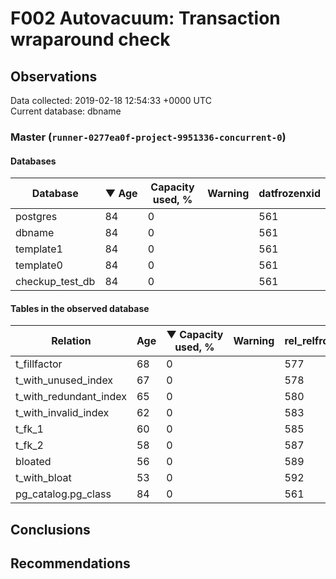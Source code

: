 # F002 Autovacuum: Transaction wraparound check #

## Observations ##
Data collected: 2019-02-18 12:54:33 +0000 UTC  
Current database: dbname  


### Master (`runner-0277ea0f-project-9951336-concurrent-0`) ###

#### Databases ####
 Database | &#9660;&nbsp;Age | Capacity used, % | Warning | datfrozenxid
----------|-----|------------------|---------|--------------
postgres |84 |0 |  |561
dbname |84 |0 |  |561
template1 |84 |0 |  |561
template0 |84 |0 |  |561
checkup_test_db |84 |0 |  |561



#### Tables in the observed database ####
 Relation | Age | &#9660;&nbsp;Capacity used, % | Warning |rel_relfrozenxid | toast_relfrozenxid 
----------|-----|------------------|---------|-----------------|--------------------
t_fillfactor |68 |0 |  |577 |0 |
t_with_unused_index |67 |0 |  |578 |0 |
t_with_redundant_index |65 |0 |  |580 |0 |
t_with_invalid_index |62 |0 |  |583 |0 |
t_fk_1 |60 |0 |  |585 |0 |
t_fk_2 |58 |0 |  |587 |0 |
bloated |56 |0 |  |589 |0 |
t_with_bloat |53 |0 |  |592 |0 |
pg_catalog.pg_class |84 |0 |  |561 |0 |




## Conclusions ##


## Recommendations ##

